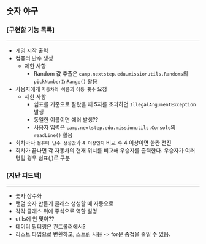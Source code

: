 ## 숫자 야구

### [구현할 기능 목록]

-----
- 게임 시작 출력
- 컴퓨터 난수 생성
    - 제한 사항
        - Random 값 추출은 `camp.nextstep.edu.missionutils.Randoms`의 `pickNumberInRange()` 활용
- 사용자에게 `자동차의 이름`과 `이동 횟수` 요청
    - 제한 사항
        - 쉼표를 기준으로 잘랐을 때 5자를 초과하면 `IllegalArgumentException` 발생
        - 동일한 이름이면 에러 발생??
        - 사용자 입력은 `camp.nextstep.edu.missionutils.Console`의 `readLine()` 활용
- 회차마다 `컴퓨터 난수 생성값`과 `4 이상인지` 비교 후 4 이상이면 한칸 전진
- 회차가 끝나면 각 자동차의 현재 위치를 비교해 우승자를 출력한다. 우승자가 여러 명일 경우 쉼표(,)로 구분


### [지난 피드백]

---
- 숫자 상수화
- 랜덤 숫자 만들기 클래스 생성할 때 자동으로
- 각각 클래스 위에 주석으로 역할 설명
- utils에 안 맞아??
- 데이터 필터링은 컨트롤러에서?
- 리스트 타입으로 변환하고, 스트림 사용 -> for문 중첩을 줄일 수 있음.